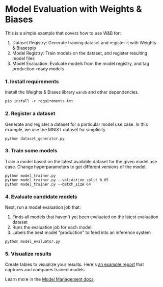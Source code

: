 # Model Evaluation with Weights & Biases

This is a simple example that covers how to use W&B for:
1. Dataset Registry: Generate training dataset and register it with Weights & Biasespip 
2. Model Registry: Train models on the dataset, and register resulting model files
3. Model Evaluation: Evaluate models from the model registry, and tag production-ready models

### 1. Install requirements

Install the Weights & Biases library `wandb` and other dependencies.
```shell
pip install -r requirements.txt
```


### 2. Register a dataset

Generate and register a dataset for a particular model use case. In this example,
we use the MNIST dataset for simplicity.

```shell
python dataset_generator.py
```


### 3. Train some models

Train a model based on the latest available dataset for the given model use case. Change
hyperparameters to get different versions of the model.

```shell
python model_trainer.py
python model_trainer.py --validation_split 0.05
python model_trainer.py --batch_size 64
```

### 4. Evaluate candidate models

Next, run a model evaluation job that:
1. Finds all models that haven't yet been evaluated on the latest evaluation dataset
2. Runs the evaluation job for each model
3. Labels the best model "production" to feed into an inference system

```shell
python model_evaluator.py
```

### 5. Visualize results

Create tables to visualize your results. Here's [an example report](https://wandb.ai/timssweeney/model_registry_example/reports/MNIST-Model-Status--Vmlldzo4OTIyNTA) that captures and compares trained models.

Learn more in the [Model Management docs](https://docs.wandb.ai/guides/models).
